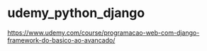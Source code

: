 # udemy_python_django
https://www.udemy.com/course/programacao-web-com-django-framework-do-basico-ao-avancado/
